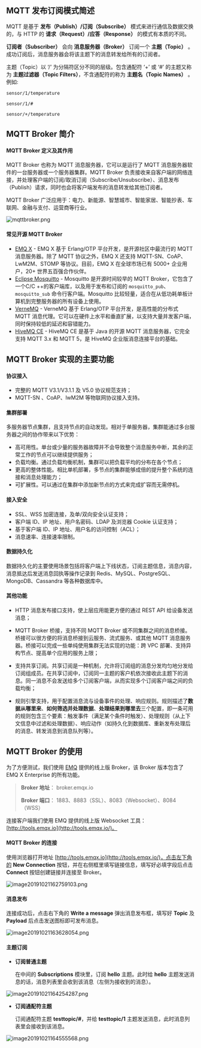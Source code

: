 ## MQTT 发布订阅模式简述

MQTT 是基于 **发布（Publish）/订阅（Subscribe）** 模式来进行通信及数据交换的，与 HTTP 的 **请求（Request）/应答（Response）** 的模式有本质的不同。

**订阅者（Subscriber）** 会向 **消息服务器（Broker）** 订阅一个 **主题（Topic）** 。成功订阅后，消息服务器会将该主题下的消息转发给所有的订阅者。

主题（Topic）以 ‘/’ 为分隔符区分不同的层级。包含通配符 ‘+’ 或 ‘#’ 的主题又称为 **主题过滤器（Topic Filters）**，不含通配符的称为 **主题名（Topic Names）** 。例如:

```
sensor/1/temperature

sensor/1/#

sensor/+/temperature
```



## MQTT Broker 简介

#### MQTT Broker 定义及其作用

MQTT Broker 也称为 MQTT 消息服务器，它可以是运行了 MQTT 消息服务器软件的一台服务器或一个服务器集群。MQTT Broker 负责接收来自客户端的网络连接，并处理客户端的订阅/取消订阅（Subscribe/Unsubscribe）、消息发布（Publish）请求，同时也会将客户端发布的消息转发给其他订阅者。

MQTT Broker 广泛应用于：电力、新能源、智慧城市、智能家居、智能抄表、车联网、金融与支付、运营商等行业。

![mqttbroker.png](https://static.emqx.net/images/130555059bfc4e888f223a6fe9b63352.png)


#### 常见开源 MQTT Broker

- [EMQ X](<https://github.com/emqx/emqx>) - EMQ X 基于 Erlang/OTP 平台开发，是开源社区中最流行的 MQTT 消息服务器。除了 MQTT 协议之外，EMQ X 还支持 MQTT-SN、CoAP、LwM2M、STOMP 等协议。目前，EMQ X 在全球市场已有 5000+ 企业用户，20+ 世界五百强合作伙伴。
- [Eclipse Mosquitto](<https://github.com/eclipse/mosquitto>) - Mosquitto 是开源时间较早的 MQTT Broker，它包含了一个C/C ++的客户端库，以及用于发布和订阅的 `mosquitto_pub`、`mosquitto_sub` 命令行客户端。Mosquitto 比较轻量，适合在从低功耗单板计算机到完整服务器的所有设备上使用。
- [VerneMQ](<https://github.com/vernemq/vernemq>) - VerneMQ 基于 Erlang/OTP 平台开发，是高性能的分布式 MQTT 消息代理。它可以在硬件上水平和垂直扩展，以支持大量并发客户端，同时保持较低的延迟和容错能力。
- [HiveMQ CE](<https://github.com/hivemq/hivemq-community-edition>) - HiveMQ CE 是基于 Java 的开源 MQTT 消息服务器，它完全支持 MQTT 3.x 和 MQTT 5，是 HiveMQ 企业版消息连接平台的基础。



## MQTT Broker 实现的主要功能

#### 协议接入

- 完整的 MQTT V3.1/V3.1.1 及 V5.0 协议规范支持；
- MQTT-SN 、CoAP、lwM2M 等物联网协议接入支持。

#### 集群部署

多服务器节点集群，且支持节点的自动发现。相对于单服务器，集群能通过多台服务器之间的协作带来以下优势：

- 高可用性。单台或少量的服务器故障并不会导致整个消息服务中断，其余的正常工作的节点可以继续提供服务；
- 负载均衡。通过负载均衡机制，集群可以把负载平均的分布在各个节点；
- 更高的整体性能。相比单机部署，多节点的集群能够成倍的提升整个系统的连接和消息处理能力；
- 可扩展性。可以通过在集群中添加新节点的方式来完成扩容而无需停机。

#### 接入安全

- SSL、WSS 加密连接，及单/双向安全认证支持；
- 客户端 ID、IP 地址、用户名密码、LDAP 及浏览器 Cookie 认证支持；
- 基于客户端 ID、IP 地址、用户名的访问控制（ACL）；
- 消息速率、连接速率限制。

#### 数据持久化

数据持久化的主要使用场景包括将客户端上下线状态，订阅主题信息，消息内容，消息抵达后发送消息回执等操作记录到 Redis、MySQL、PostgreSQL、MongoDB、Cassandra 等各种数据库中。

#### 其他功能

- HTTP 消息发布接口支持，使上层应用能更方便的通过 REST API 给设备发送消息；

- MQTT Broker 桥接，支持不同 MQTT Broker 或不同集群之间的消息桥接。桥接可以很方便的将消息桥接到云服务、流式服务、或其他 MQTT 消息服务器。桥接可以完成一些单纯使用集群无法实现的功能：跨 VPC 部署、支持异构节点、提高单个应用的服务上限；

- 支持共享订阅。共享订阅是一种机制，允许将订阅组的消息分发均匀地分发给订阅组成员。在共享订阅中，订阅同一主题的客户机依次接收此主题下的消息。同一消息不会发送给多个订阅客户端，从而实现多个订阅客户端之间的负载均衡；

- 规则引擎支持，用于配置消息流与设备事件的处理、响应规则。规则描述了**数据从哪里来**、**如何筛选并处理数据**、**处理结果到哪里去**三个配置，即一条可用的规则包含三个要素：触发事件（满足某个条件时触发）、处理规则（从上下文信息中过滤和处理数据）、响应动作（如持久化到数据库、重新发布处理后的消息、转发消息到消息队列等）。

  

## MQTT Broker 的使用

为了方便测试，我们使用 [EMQ](<https://github.com/emqx/emqx>) 提供的线上版 Broker，该 Broker 版本包含了 EMQ X Enterprise 的所有功能。

> **Broker 地址**： broker.emqx.io
>
> **Broker 端口**： 1883、8883（SSL）、8083（Websocket）、8084（WSS）

连接客户端我们使用 EMQ 提供的线上版 Websocket 工具：[http://tools.emqx.io](http://tools.emqx.io/)。

#### MQTT Broker 的连接

使用浏览器打开地址 [http://tools.emqx.io](http://tools.emqx.io/)，点击左下角的 **New Connection** 按钮，并在右侧框里填写链接信息，填写好必填字段后点击 **Connect** 按钮创建链接并连接至 Broker。

![image20191021162759103.png](https://static.emqx.net/images/e1b4f7bd9aa72ca5ff936524c6c8aec4.png)


#### 消息发布

连接成功后，点击右下角的 **Write a message** 弹出消息发布框，填写好 **Topic** 及 **Payload** 后点击发送图标即可发布消息。

![image20191021163628054.png](https://static.emqx.net/images/318be47c4eb4c32ac495e029cc9af992.png)


#### 主题订阅

- **订阅普通主题**

  在中间的 **Subscriptions** 模块里，订阅 **hello** 主题。此时给 **hello** 主题发送消息的话，消息列表里会收到该消息（左侧为接收到的消息）。

![image20191021164254287.png](https://static.emqx.net/images/4057ffe1de052abc384c2a7ff3e03823.png)


- **订阅通配符主题**

  订阅通配符主题 **testtopic/#**，并给 **testtopic/1** 主题发送消息，此时消息列表里会接收到该消息。

![image20191021164555568.png](https://static.emqx.net/images/2e77b972df9bfeda49da9d0de34953ce.png)
